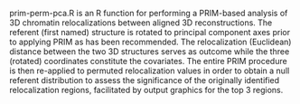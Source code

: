 prim-perm-pca.R is an R function for performing a PRIM-based analysis of 3D chromatin relocalizations between aligned 3D reconstructions.
The referent (first named) structure is rotated to principal component axes prior to applying PRIM as has been recommended.
The relocalization (Euclidean) distance between the two 3D structures serves as outcome while the three (rotated) coordinates constitute the covariates. 
The entire PRIM procedure is then re-applied to permuted relocalization values in order to obtain a null referent distribution to assess the significance 
of the originally identified relocalization regions, facilitated by output graphics for the top 3 regions. 
